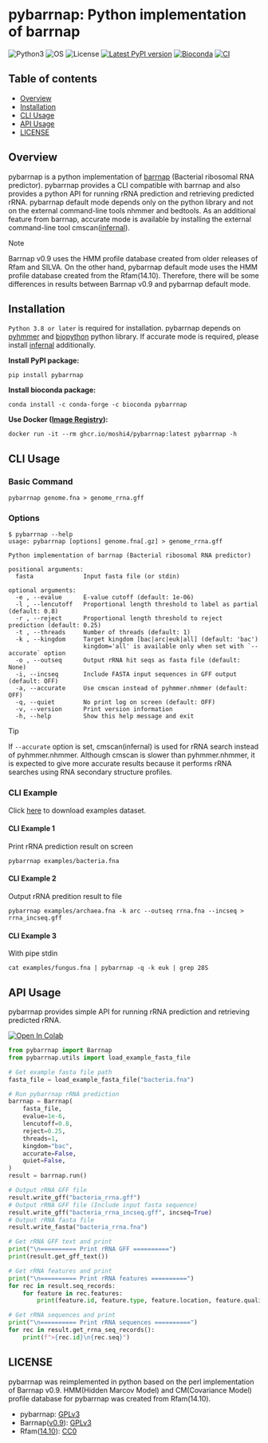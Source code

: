 # pybarrnap: Python implementation of barrnap

![Python3](https://img.shields.io/badge/Language-Python3-steelblue)
![OS](https://img.shields.io/badge/OS-_Mac_|_Linux-steelblue)
![License](https://img.shields.io/badge/license-GPLv3-blue)
[![Latest PyPI version](https://img.shields.io/pypi/v/pybarrnap.svg)](https://pypi.python.org/pypi/pybarrnap)
[![Bioconda](https://img.shields.io/conda/vn/bioconda/pybarrnap.svg?color=green)](https://anaconda.org/bioconda/pybarrnap)
[![CI](https://github.com/moshi4/pybarrnap/actions/workflows/ci.yml/badge.svg)](https://github.com/moshi4/pybarrnap/actions/workflows/ci.yml)

## Table of contents

- [Overview](#overview)
- [Installation](#installation)
- [CLI Usage](#cli-usage)
- [API Usage](#api-usage)
- [LICENSE](#license)

## Overview

pybarrnap is a python implementation of [barrnap](https://github.com/tseemann/barrnap) (Bacterial ribosomal RNA predictor).
pybarrnap provides a CLI compatible with barrnap and also provides a python API for running rRNA prediction and retrieving predicted rRNA.
pybarrnap default mode depends only on the python library and not on the external command-line tools nhmmer and bedtools.
As an additional feature from barrnap, accurate mode is available by installing the external command-line tool cmscan([infernal](http://eddylab.org/infernal/)).

> [!NOTE]
> Barrnap v0.9 uses the HMM profile database created from older releases of Rfam and SILVA.
> On the other hand, pybarrnap default mode uses the HMM profile database created from the Rfam(14.10).
> Therefore, there will be some differences in results between Barrnap v0.9 and pybarrnap default mode.

## Installation

`Python 3.8 or later` is required for installation.
pybarrnap depends on [pyhmmer](https://github.com/althonos/pyhmmer) and [biopython](https://github.com/biopython/biopython) python library.
If accurate mode is required, please install [infernal](http://eddylab.org/infernal/) additionally.

**Install PyPI package:**

    pip install pybarrnap

**Install bioconda package:**

    conda install -c conda-forge -c bioconda pybarrnap

**Use Docker ([Image Registry](https://github.com/moshi4/pybarrnap/pkgs/container/pybarrnap)):**

    docker run -it --rm ghcr.io/moshi4/pybarrnap:latest pybarrnap -h

## CLI Usage

### Basic Command

    pybarrnap genome.fna > genome_rrna.gff

### Options

    $ pybarrnap --help
    usage: pybarrnap [options] genome.fna[.gz] > genome_rrna.gff

    Python implementation of barrnap (Bacterial ribosomal RNA predictor)

    positional arguments:
      fasta              Input fasta file (or stdin)

    optional arguments:
      -e , --evalue      E-value cutoff (default: 1e-06)
      -l , --lencutoff   Proportional length threshold to label as partial (default: 0.8)
      -r , --reject      Proportional length threshold to reject prediction (default: 0.25)
      -t , --threads     Number of threads (default: 1)
      -k , --kingdom     Target kingdom [bac|arc|euk|all] (default: 'bac')
                         kingdom='all' is available only when set with `--accurate` option
      -o , --outseq      Output rRNA hit seqs as fasta file (default: None)
      -i, --incseq       Include FASTA input sequences in GFF output (default: OFF)
      -a, --accurate     Use cmscan instead of pyhmmer.nhmmer (default: OFF)
      -q, --quiet        No print log on screen (default: OFF)
      -v, --version      Print version information
      -h, --help         Show this help message and exit

> [!TIP]
> If `--accurate` option is set, cmscan(infernal) is used for rRNA search instead of pyhmmer.nhmmer.
> Although cmscan is slower than pyhmmer.nhmmer, it is expected to give more accurate results because it performs rRNA searches using RNA secondary structure profiles.

### CLI Example

Click [here](https://github.com/moshi4/pybarrnap/raw/main/examples/examples.zip) to download examples dataset.

#### CLI Example 1

Print rRNA prediction result on screen

    pybarrnap examples/bacteria.fna

#### CLI Example 2

Output rRNA predition result to file

    pybarrnap examples/archaea.fna -k arc --outseq rrna.fna --incseq > rrna_incseq.gff

#### CLI Example 3

With pipe stdin

    cat examples/fungus.fna | pybarrnap -q -k euk | grep 28S

## API Usage

pybarrnap provides simple API for running rRNA prediction and retrieving predicted rRNA.

[![Open In Colab](https://colab.research.google.com/assets/colab-badge.svg)](https://colab.research.google.com/github/moshi4/pybarrnap/blob/main/notebooks/pybarrnap.ipynb)

```python
from pybarrnap import Barrnap
from pybarrnap.utils import load_example_fasta_file

# Get example fasta file path
fasta_file = load_example_fasta_file("bacteria.fna")

# Run pybarrnap rRNA prediction
barrnap = Barrnap(
    fasta_file,
    evalue=1e-6,
    lencutoff=0.8,
    reject=0.25,
    threads=1,
    kingdom="bac",
    accurate=False,
    quiet=False,
)
result = barrnap.run()

# Output rRNA GFF file
result.write_gff("bacteria_rrna.gff")
# Output rRNA GFF file (Include input fasta sequence)
result.write_gff("bacteria_rrna_incseq.gff", incseq=True)
# Output rRNA fasta file
result.write_fasta("bacteria_rrna.fna")

# Get rRNA GFF text and print
print("\n========== Print rRNA GFF ==========")
print(result.get_gff_text())

# Get rRNA features and print
print("\n========== Print rRNA features ==========")
for rec in result.seq_records:
    for feature in rec.features:
        print(feature.id, feature.type, feature.location, feature.qualifiers)

# Get rRNA sequences and print
print("\n========== Print rRNA sequences ==========")
for rec in result.get_rrna_seq_records():
    print(f">{rec.id}\n{rec.seq}")
```

## LICENSE

pybarrnap was reimplemented in python based on the perl implementation of Barrnap v0.9.
HMM(Hidden Marcov Model) and CM(Covariance Model) profile database for pybarrnap was created from Rfam(14.10).

- pybarrnap: [GPLv3](https://github.com/moshi4/pybarrnap/blob/main/LICENSE)  
- Barrnap([v0.9](https://github.com/tseemann/barrnap/tree/0.9)): [GPLv3](https://github.com/moshi4/pybarrnap/blob/main/src/pybarrnap/db/LICENSE.Barrnap)
- Rfam([14.10](https://ftp.ebi.ac.uk/pub/databases/Rfam/14.10/)): [CC0](https://github.com/moshi4/pybarrnap/blob/main/src/pybarrnap/db/LICENSE.Rfam)
